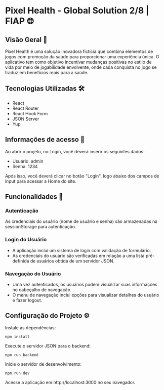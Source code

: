# Pixel Health - Global Solution 2/8 | FIAP 🌐

## Visão Geral 🚀

Pixel Health é uma solução inovadora fictícia que combina elementos de jogos com promoção da saúde para proporcionar uma experiência única. O aplicativo tem como objetivo incentivar mudanças positivas no estilo de vida por meio de jogabilidade envolvente, onde cada conquista no jogo se traduz em benefícios reais para a saúde.

## Tecnologias Utilizadas 🛠️

- React
- React Router
- React Hook Form
- JSON Server
- Yup

## Informações de acesso 🔐

Ao abrir o projeto, no Login, você deverá inserir os seguintes dados:
- Usuário: admin
- Senha: 1234

Após isso, você deverá clicar no botão "Login", logo abaixo dos campos de input para acessar a Home do site.

## Funcionalidades 🔧

### Autenticação 

As credenciais do usuário (nome de usuário e senha) são armazenadas na sessionStorage para autenticação.

### Login do Usuário 

- A aplicação inclui um sistema de login com validação de formulário.
- As credenciais do usuário são verificadas em relação a uma lista pré-definida de usuários obtida de um servidor JSON.

### Navegação do Usuário 

- Uma vez autenticados, os usuários podem visualizar suas informações no cabeçalho de navegação.
- O menu de navegação inclui opções para visualizar detalhes do usuário e fazer logout.

## Configuração do Projeto ⚙️

Instale as dependências:

    npm install

Execute o servidor JSON para o backend:

    npm run backend

Inicie o servidor de desenvolvimento:

    npm run dev

Acesse a aplicação em http://localhost:3000 no seu navegador.